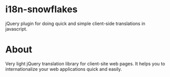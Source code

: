 # i18n-snowflakes
jQuery plugin for doing quick and simple client-side translations in javascript. 

# About
Very light jQuery translation library for client-site web pages. It helps you to internationalize your web applications quick and easily.
